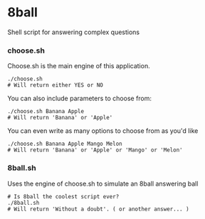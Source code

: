 # 8ball
Shell script for answering complex questions

### choose.sh
Choose.sh is the main engine of this application.
```
./choose.sh
# Will return either YES or NO
```

You can also include parameters to choose from:
```
./choose.sh Banana Apple
# Will return 'Banana' or 'Apple'
```

You can even write as many options to choose from as you'd like
```
./choose.sh Banana Apple Mango Melon
# Will return 'Banana' or 'Apple' or 'Mango' or 'Melon'
```

### 8ball.sh
Uses the engine of choose.sh to simulate an 8ball answering ball
```
# Is 8ball the coolest script ever?
./8ball.sh
# Will return 'Without a doubt'. ( or another answer... )
```
